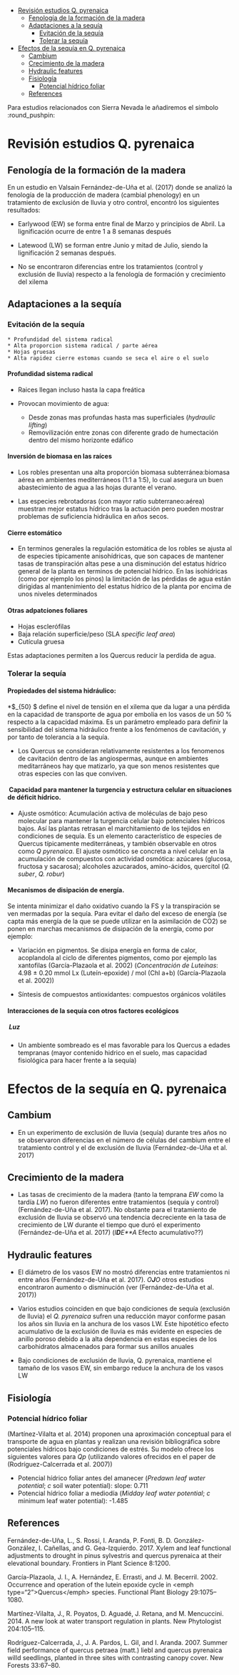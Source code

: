 -   [Revisión estudios Q. pyrenaica](#revision-estudios-q.-pyrenaica)
    -   [Fenología de la formación de la madera](#fenologia-de-la-formacion-de-la-madera)
    -   [Adaptaciones a la sequía](#adaptaciones-a-la-sequia)
        -   [Evitación de la sequía](#evitacion-de-la-sequia)
        -   [Tolerar la sequía](#tolerar-la-sequia)
-   [Efectos de la sequía en Q. pyrenaica](#efectos-de-la-sequia-en-q.-pyrenaica)
    -   [Cambium](#cambium)
    -   [Crecimiento de la madera](#crecimiento-de-la-madera)
    -   [Hydraulic features](#hydraulic-features)
    -   [Fisiología](#fisiologia)
        -   [Potencial hídrico foliar](#potencial-hidrico-foliar)
    -   [References](#references)

Para estudios relacionados con Sierra Nevada le añadiremos el símbolo :round\_pushpin:

Revisión estudios Q. pyrenaica
==============================

Fenología de la formación de la madera
--------------------------------------

En un estudio en Valsain Fernández-de-Uña et al. (2017) donde se analizó la fenología de la producción de madera (cambial phenology) en un tratamiento de exclusión de lluvia y otro control, encontró los siguientes resultados:

-   Earlywood (EW) se forma entre final de Marzo y principios de Abril. La lignificación ocurre de entre 1 a 8 semanas después

-   Latewood (LW) se forman entre Junio y mitad de Julio, siendo la lignificación 2 semanas después.

-   No se encontraron diferencias entre los tratamientos (control y exclusión de lluvía) respecto a la fenología de formación y crecimiento del xilema

Adaptaciones a la sequía
------------------------

### Evitación de la sequía

    * Profundidad del sistema radical
    * Alta proporcion sistema radical / parte aérea 
    * Hojas gruesas 
    * Alta rapidez cierre estomas cuando se seca el aire o el suelo 

#### Profundidad sistema radical

-   Raices llegan incluso hasta la capa freática
-   Provocan movimiento de agua:

    -   Desde zonas mas profundas hasta mas superficiales (*hydraulic lifting*)
    -   Removilización entre zonas con diferente grado de humectación dentro del mismo horizonte edáfico

#### Inversión de biomasa en las raíces

-   Los robles presentan una alta proporción biomasa subterránea:biomasa aérea en ambientes mediterráneos (1:1 a 1:5), lo cual asegura un buen abastecimiento de agua a las hojas durante el verano.

-   Las especies rebrotadoras (con mayor ratio subterraneo:aérea) muestran mejor estatus hídrico tras la actuación pero pueden mostrar problemas de suficiencia hidráulica en años secos.

#### Cierre estomático

-   En terminos generales la regulación estomática de los robles se ajusta al de especies típicamente anisohídricas, que son capaces de mantener tasas de transpiración altas pese a una disminución del estatus hídrico general de la planta en terminos de potencial hídrico. En las isohídricas (como por ejemplo los pinos) la limitación de las pérdidas de agua están dirigidas al mantenimiento del estatus hídrico de la planta por encima de unos niveles determinados

#### Otras adpatciones foliares

-   Hojas esclerófilas
-   Baja relación superficie/peso (SLA *specific leaf area*)
-   Cutícula gruesa

Estas adaptaciones permiten a los Quercus reducir la perdida de agua.

### Tolerar la sequía

#### Propiedades del sistema hidráulico:

\*$\_{50} $ define el nivel de tensión en el xilema que da lugar a una pérdida en la capacidad de transporte de agua por embolia en los vasos de un 50 % respecto a la capacidad máxima. Es un parámetro empleado para definir la sensibilidad del sistema hidráulico frente a los fenómenos de cavitación, y por tanto de tolerancia a la sequía.

-   Los Quercus se consideran relativamente resistentes a los fenomenos de cavitación dentro de las angiospermas, aunque en ambientes meditarráneos hay que matizarlo, ya que son menos resistentes que otras especies con las que conviven.

####  Capacidad para mantener la turgencia y estructura celular en situaciones de déficit hídrico.

-   Ajuste osmótico: Acumulación activa de moléculas de bajo peso molecular para mantener la turgencia celular bajo potenciales hídricos bajos. Así las plantas retrasan el marchitamiento de los tejidos en condiciones de sequía. Es un elemento característico de especies de Quercus típicamente mediterráneas, y también observable en otros como *Q pyrenaica*. El ajuste osmótico se concreta a nivel celular en la acumulación de compuestos con actividad osmótica: azúcares (glucosa, fructosa y sacarosa); alcoholes azucarados, amino-ácidos, quercitol (*Q. suber*, *Q. robur*)

#### Mecanismos de disipación de energía.

Se intenta minimizar el daño oxidativo cuando la FS y la transpiración se ven mermadas por la sequía. Para evitar el daño del exceso de energía (se capta más energía de la que se puede utilizar en la asimilación de CO2) se ponen en marchas mecanismos de disipación de la energía, como por ejemplo:

-   Variación en pigmentos. Se disipa energía en forma de calor, acoplandola al ciclo de diferentes pigmentos, como por ejemplo las xantofilas (García-Plazaola et al. 2002) (*Concentración de Luteínas*: 4.98 ± 0.20 mmol Lx (Luteín-epoxide) / mol (Chl a+b) (García-Plazaola et al. 2002))

-   Síntesis de compuestos antioxidantes: compuestos orgánicos volátiles

#### Interacciones de la sequía con otros factores ecológicos

#####  Luz

-   Un ambiente sombreado es el mas favorable para los Quercus a edades tempranas (mayor contenido hidrico en el suelo, mas capacidad fisiológica para hacer frente a la sequía)

Efectos de la sequía en Q. pyrenaica
====================================

Cambium
-------

-   En un experimento de exclusión de lluvia (sequía) durante tres años no se observaron diferencias en el número de células del cambium entre el tratamiento control y el de exclusión de lluvia (Fernández-de-Uña et al. 2017)

Crecimiento de la madera
------------------------

-   Las tasas de crecimiento de la madera (tanto la temprana *EW* como la tardía *LW*) no fueron diferentes entre tratamientos (sequía y control) (Fernández-de-Uña et al. 2017). No obstante para el tratamiento de exclusión de lluvia se observó una tendencia decreciente en la tasa de crecimiento de LW durante el tiempo que duró el experimento (Fernández-de-Uña et al. 2017) (*I**D**E**A* Efecto acumulativo??)

Hydraulic features
------------------

-   El diámetro de los vasos EW no mostró diferencias entre tratamientos ni entre años (Fernández-de-Uña et al. 2017). *O**J**O* otros estudios encontraron aumento o disminución (ver (Fernández-de-Uña et al. 2017))

-   Varios estudios coinciden en que bajo condiciones de sequía (exclusión de lluvia) el *Q. pyrenaica* sufren una reducción mayor conforme pasan los años sin lluvia en la anchura de los vasos LW. Este hipotético efecto acumulativo de la exclusión de lluvia es más evidente en especies de anillo poroso debido a la alta dependencia en estas especies de los carbohidratos almacenados para formar sus anillos anuales

-   Bajo condiciones de exclusión de lluvia, Q. pyrenaica, mantiene el tamaño de los vasos EW, sin embargo reduce la anchura de los vasos LW

Fisiología
----------

### Potencial hídrico foliar

(Martínez-Vilalta et al. 2014) proponen una aproximación conceptual para el transporte de agua en plantas y realizan una revisión bibliográfica sobre potenciales hídricos bajo condiciones de estrés. Su modelo ofrece los siguientes valores para *Qp* (utilizando valores ofrecidos en el paper de (Rodríguez-Calcerrada et al. 2007))

-   Potencial hídrico foliar antes del amanecer (*Predawn leaf water potential*; *c* soil water potential): slope: 0.711
-   Potencial hídrico foliar a mediodía (*Midday leaf water potential*; *c* minimum leaf water potential): -1.485

References
----------

Fernández-de-Uña, L., S. Rossi, I. Aranda, P. Fonti, B. D. González-González, I. Cañellas, and G. Gea-Izquierdo. 2017. Xylem and leaf functional adjustments to drought in pinus sylvestris and quercus pyrenaica at their elevational boundary. Frontiers in Plant Science 8:1200.

García-Plazaola, J. I., A. Hernández, E. Errasti, and J. M. Becerril. 2002. Occurrence and operation of the lutein epoxide cycle in &lt;emph type=“2”&gt;Quercus&lt;/emph&gt; species. Functional Plant Biology 29:1075–1080.

Martínez-Vilalta, J., R. Poyatos, D. Aguadé, J. Retana, and M. Mencuccini. 2014. A new look at water transport regulation in plants. New Phytologist 204:105–115.

Rodríguez-Calcerrada, J., J. A. Pardos, L. Gil, and I. Aranda. 2007. Summer field performance of quercus petraea (matt.) liebl and quercus pyrenaica willd seedlings, planted in three sites with contrasting canopy cover. New Forests 33:67–80.
